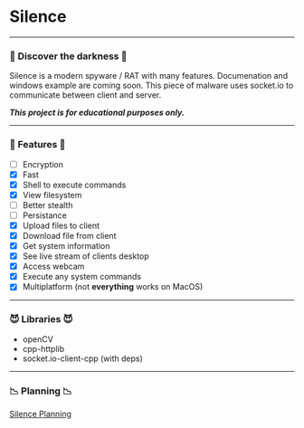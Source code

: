 # Silence

---

### 👾 Discover the darkness 👾

Silence is a modern spyware / RAT with many features. Documenation and windows example are coming soon. This piece of
malware uses socket.io to communicate between client and server.<br>

**_This project is for educational purposes only._**

---

### 💜 Features 💜

- [ ]  Encryption
- [x]  Fast
- [x]  Shell to execute commands
- [x]  View filesystem
- [ ]  Better stealth
- [ ]  Persistance
- [x]  Upload files to client
- [x]  Download file from client
- [x]  Get system information
- [x]  See live stream of clients desktop
- [x]  Access webcam
- [x] Execute any system commands
- [x]  Multiplatform (not **everything** works on MacOS)

---

### 😈 Libraries 😈

- openCV
- cpp-httplib
- socket.io-client-cpp (with deps)

---

### 📉 Planning 📉

[Silence Planning](Silence%2004e2a61cb3264391865aa6fe4e1cbe17/Silence%20Planning%20a49814aa2b5248a0a1a3da7bad2b17a0.csv)